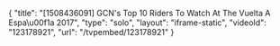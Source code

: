 {
    "title": "[1508436091] GCN's Top 10 Riders To Watch At The Vuelta A Espa\u00f1a 2017",
    "type": "solo",
    "layout": "iframe-static",
    "videoId": "123178921",
    "url": "\/tvpembed\/123178921"
}